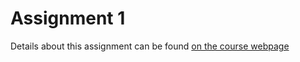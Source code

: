 # Assignment 1

Details about this assignment can be found [on the course webpage](https://cs231n.github.io/assignments2020/assignment1/)
